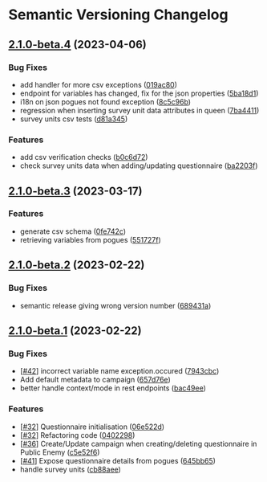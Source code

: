# Semantic Versioning Changelog

## [2.1.0-beta.4](https://github.com/InseeFr/Public-Enemy-Back-Office/compare/2.1.0-beta.3...2.1.0-beta.4) (2023-04-06)


### Bug Fixes

* add handler for more csv exceptions ([019ac80](https://github.com/InseeFr/Public-Enemy-Back-Office/commit/019ac809929802e846361cf0c728b81145ec912c))
* endpoint for variables has changed, fix for the json properties ([5ba18d1](https://github.com/InseeFr/Public-Enemy-Back-Office/commit/5ba18d15fed4753a6a709c976e1ea6dbcec535cb))
* i18n on json pogues not found exception ([8c5c96b](https://github.com/InseeFr/Public-Enemy-Back-Office/commit/8c5c96b1b29e7db22bb9805d59de0667e9f55fd0))
* regression when inserting survey unit data attributes in queen ([7ba4411](https://github.com/InseeFr/Public-Enemy-Back-Office/commit/7ba44112d09c4e87f6ba7cecffd7386b7703046c))
* survey units csv tests ([d81a345](https://github.com/InseeFr/Public-Enemy-Back-Office/commit/d81a3458921d728367f7a52baf129379636552d9))


### Features

* add csv verification checks ([b0c6d72](https://github.com/InseeFr/Public-Enemy-Back-Office/commit/b0c6d72597d7e88750e7c9dfaecd014e019bdb3d))
* check survey units data when adding/updating questionnaire ([ba2203f](https://github.com/InseeFr/Public-Enemy-Back-Office/commit/ba2203f9503e7b3366606ee2fde120e32315a366))

## [2.1.0-beta.3](https://github.com/InseeFr/Public-Enemy-Back-Office/compare/2.1.0-beta.2...2.1.0-beta.3) (2023-03-17)


### Features

* generate csv schema ([0fe742c](https://github.com/InseeFr/Public-Enemy-Back-Office/commit/0fe742c285536763517cc1ee736482a9adf76a1a))
* retrieving variables from pogues ([551727f](https://github.com/InseeFr/Public-Enemy-Back-Office/commit/551727fb1c0e93a0110fb6755325dc8926c44c13))

## [2.1.0-beta.2](https://github.com/InseeFr/Public-Enemy-Back-Office/compare/2.1.0-beta.1...2.1.0-beta.2) (2023-02-22)


### Bug Fixes

* semantic release giving wrong version number ([689431a](https://github.com/InseeFr/Public-Enemy-Back-Office/commit/689431a00142e8a1d0bed4d336f7ec73ca675d77))

## [2.1.0-beta.1](https://github.com/InseeFr/Public-Enemy-Back-Office/compare/2.0.0...2.1.0-beta.1) (2023-02-22)


### Bug Fixes

* [[#42](https://github.com/InseeFr/Public-Enemy-Back-Office/issues/42)] incorrect variable name exception.occured ([7943cbc](https://github.com/InseeFr/Public-Enemy-Back-Office/commit/7943cbc69800d22edbfae0045fc27bf78e8767b0))
* Add default metadata to campaign ([657d76e](https://github.com/InseeFr/Public-Enemy-Back-Office/commit/657d76eab5a88071b50c32228b48c10241f6ca1e))
* better handle context/mode in rest endpoints ([bac49ee](https://github.com/InseeFr/Public-Enemy-Back-Office/commit/bac49ee3181a53ccecde28925b83499b7e0e966d))


### Features

* [[#32](https://github.com/InseeFr/Public-Enemy-Back-Office/issues/32)] Questionnaire initialisation ([06e522d](https://github.com/InseeFr/Public-Enemy-Back-Office/commit/06e522d2b7bf718b1a2feb846a6d71bf1732c3b7))
* [[#32](https://github.com/InseeFr/Public-Enemy-Back-Office/issues/32)] Refactoring code ([0402298](https://github.com/InseeFr/Public-Enemy-Back-Office/commit/04022984f0b33f98192c05314ce4e8bcffc23546))
* [[#36](https://github.com/InseeFr/Public-Enemy-Back-Office/issues/36)] Create/Update campaign when creating/deleting questionnaire in Public Enemy ([c5e52f6](https://github.com/InseeFr/Public-Enemy-Back-Office/commit/c5e52f6c37f9e92e837ba618c1e617ef117a1dcd))
* [[#41](https://github.com/InseeFr/Public-Enemy-Back-Office/issues/41)] Expose questionnaire details from pogues ([645bb65](https://github.com/InseeFr/Public-Enemy-Back-Office/commit/645bb650a7ec7bfe57dcc3fe5d14015dc39c2c81))
* handle survey units ([cb88aee](https://github.com/InseeFr/Public-Enemy-Back-Office/commit/cb88aee3579c87008d7061b0120dc9fe61fe9c81))
